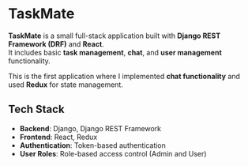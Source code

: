 # TaskMate

**TaskMate** is a small full-stack application built with **Django REST Framework (DRF)** and **React**.  
It includes basic **task management**, **chat**, and **user management** functionality.  

This is the first application where I implemented **chat functionality** and used **Redux** for state management.

## Tech Stack

- **Backend**: Django, Django REST Framework  
- **Frontend**: React, Redux  
- **Authentication**: Token-based authentication  
- **User Roles**: Role-based access control (Admin and User)